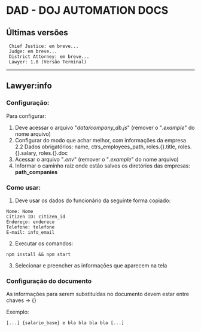 # DAD - DOJ AUTOMATION DOCS

## Últimas versões

```
 Chief Justice: em breve...
 Judge: em breve...
 District Attorney: em breve...
 Lawyer: 1.0 (Versão Terminal)
```

---

## Lawyer:info

### Configuração:

Para configurar:

1. Deve acessar o arquivo "_data/company_db.js_" (remover o "_.example_" do nome arquivo)
2. Configurar do modo que achar melhor, com informações da empresa
   2.2 Dados obrigatórios: name, ctrs_employees_path, roles.{}.title, roles.{}.salary, roles.{}.doc
3. Acessar o arquivo "_.env_" (remover o "_.example_" do nome arquivo)
4. Informar o caminho raiz onde estão salvos os diretórios das empresas: **path_companies**

### Como usar:

1. Deve usar os dados do funcionário da seguinte forma copiado:

```
Nome: Nome
Citizen ID: citizen_id
Endereço: endereco
Telefone: telefone
E-mail: info_email
```

2. Executar os comandos:

```
npm install && npm start
```

3. Selecionar e preencher as informações que aparecem na tela

### Configuração do documento

As informações para serem substituídas no documento devem estar entre chaves -> {}

Exemplo:

```
[...] {salario_base} e bla bla bla bla [...]
```
